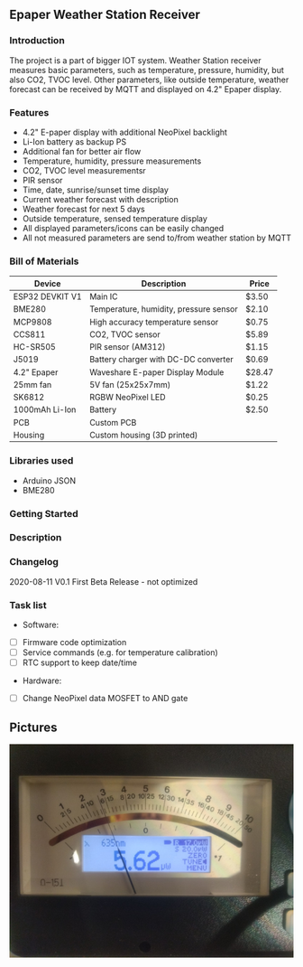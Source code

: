 ## Epaper Weather Station Receiver

### Introduction

The project is a part of bigger IOT system. Weather Station receiver measures basic parameters, such as temperature, pressure, humidity, but also CO2, TVOC level. Other parameters, like outside temperature, weather forecast can be received by MQTT and displayed on 4.2" Epaper display.

### Features

- 4.2" E-paper display with additional NeoPixel backlight
- Li-Ion battery as backup PS
- Additional fan for better air flow
- Temperature, humidity, pressure measurements
- CO2, TVOC level measurementsr
- PIR sensor
- Time, date, sunrise/sunset time display
- Current weather forecast with description
- Weather forecast for next 5 days
- Outside temperature, sensed temperature display
- All displayed parameters/icons can be easily changed
- All not measured parameters are send to/from weather station by MQTT

### Bill of Materials

| Device  		    | Description 	                          | Price		  | 
| --------------- | --------------------------------------- |-----------|
| ESP32 DEVKIT V1 | Main IC                                 |	$3.50     |
| BME280          | Temperature, humidity, pressure sensor  |	$2.10     |
| MCP9808         | High accuracy temperature sensor        | $0.75     |
| CCS811          | CO2, TVOC sensor                        | $5.89     |
| HC-SR505        | PIR sensor (AM312)                      | $1.15     |
| J5019           | Battery charger with DC-DC converter    | $0.69     |
| 4.2" Epaper     | Waveshare E-paper Display Module        | $28.47    |
| 25mm fan        | 5V fan (25x25x7mm)                      | $1.22     |
| SK6812          | RGBW NeoPixel LED                       | $0.25     |
| 1000mAh Li-Ion  | Battery                                 | $2.50     |
| PCB             | Custom PCB                              |           |
| Housing         | Custom housing (3D printed)             |           |

### Libraries used

- Arduino JSON
- BME280

### Getting Started

### Description

### Changelog

2020-08-11 V0.1 First Beta Release - not optimized

### Task list

- Software:
- [ ] Firmware code optimization
- [ ] Service commands (e.g. for temperature calibration)
- [ ] RTC support to keep date/time

- Hardware:
- [ ] Change NeoPixel data MOSFET to AND gate

## Pictures

![](Pictures/IMG1.jpg)
